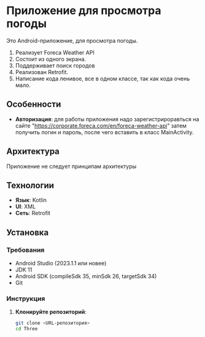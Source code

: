 # Приложение для просмотра погоды

Это Android-приложение, для просмотра погоды.

1. Реализует Foreca Weather API
2. Состоит из одного экрана.
3. Поддерживает поиск городов
4. Реализован Retrofit.
5. Написание кода ленивое, все в одном классе, так как кода очень мало.

## Особенности

- **Авторизация**: для работы приложения надо зарегистрироравться на сайте "https://corporate.foreca.com/en/foreca-weather-api" затем получить логин и пароль, после чего вставить в класс MainActivity.
 

## Архитектура

Приложение не следует принципам архитектуры

## Технологии

- **Язык**: Kotlin
- **UI**: XML
- **Сеть**: Retrofit

## Установка

### Требования
- Android Studio (2023.1.1 или новее)
- JDK 11
- Android SDK (compileSdk 35, minSdk 26, targetSdk 34)
- Git

### Инструкция
1. **Клонируйте репозиторий**:
   ```bash
   git clone <URL-репозитория>
   cd Three
